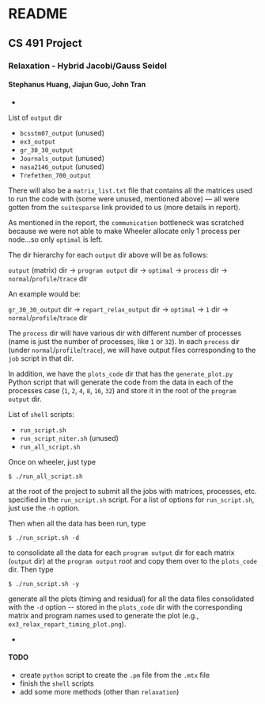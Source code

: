 # README
## CS 491 Project 
### Relaxation - Hybrid Jacobi/Gauss Seidel
#### Stephanus Huang, Jiajun Guo, John Tran

-

List of `output` dir

- `bcsstm07_output` (unused) 
- `ex3_output	` 
- `gr_30_30_output`
- `Journals_output` (unused)
- `nasa2146_output` (unused)
- `Trefethen_700_output`

There will also be a `matrix_list.txt` file that contains all the matrices used to run the code with (some were unused, mentioned above) &mdash; all were gotten from the `suitesparse` link provided to us (more details in report).

As mentioned in the report, the `communication` bottleneck was scratched because we were not able to make Wheeler allocate only 1 process per node...so only `optimal` is left.

The dir hierarchy for each `output` dir above will be as follows:

`output` (matrix) dir -> `program output` dir -> `optimal` -> `process` dir -> `normal`/`profile`/`trace` dir

An example would be:

`gr_30_30_output` dir -> `repart_relax_output` dir -> `optimal` -> `1` dir -> `normal`/`profile`/`trace` dir

The `process` dir will have various dir with different number of processes (name is just the number of processes, like `1` or `32`). In each `process` dir (under `normal`/`profile`/`trace`), we will have output files corresponding to the `job` script in that dir.

In addition, we have the `plots_code` dir that has the `generate_plot.py` Python script that will generate the code from the data in each of the processes case (`1`, `2`, `4`, `8`, `16`, `32`) and store it in the root of the `program output` dir.

List of `shell` scripts:

- `run_script.sh`
- `run_script_niter.sh` (unused)
- `run_all_script.sh`

Once on wheeler, just type

```
$ ./run_all_script.sh
```

at the root of the project to submit all the jobs with matrices, processes, etc. specified in the `run_script.sh` script. For a list of options for `run_script.sh`, just use the `-h` option.

Then when all the data has been run, type 

```
$ ./run_script.sh -d
```

to consolidate all the data for each `program output` dir for each matrix (`output` dir) at the `program output` root and copy them over to the `plots_code` dir. Then type

```
$ ./run_script.sh -y
```

generate all the plots (timing and residual) for all the data files consolidated with the `-d` option -- stored in the `plots_code` dir with the corresponding matrix and program names used to generate the plot (e.g., `ex3_relax_repart_timing_plot.png`).

-




#### TODO

- create `python` script to create the `.pm` file from the `.mtx` file 
- finish the `shell` scripts
- add some more methods (other than `relaxation`)